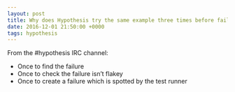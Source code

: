 ```yaml
---
layout: post
title: Why does Hypothesis try the same example three times before failing?
date: 2016-12-01 21:50:00 +0000
tags: hypothesis
---
```


From the #hypothesis IRC channel:

*   Once to find the failure
*   Once to check the failure isn’t flakey
*   Once to create a failure which is spotted by the test runner
